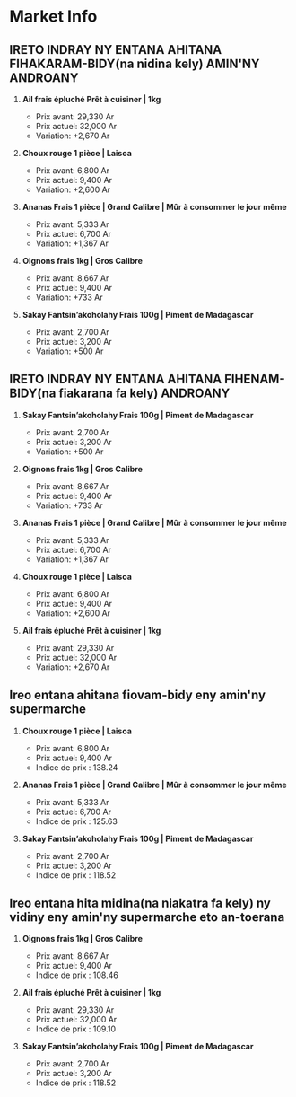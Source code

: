 # Market Info

## IRETO INDRAY NY ENTANA AHITANA FIHAKARAM-BIDY(na nidina kely) AMIN'NY ANDROANY

1. **Ail frais épluché Prêt à cuisiner | 1kg**
   - Prix avant: 29,330 Ar
   - Prix actuel: 32,000 Ar
   - Variation: +2,670 Ar

2. **Choux rouge 1 pièce | Laisoa**
   - Prix avant: 6,800 Ar
   - Prix actuel: 9,400 Ar
   - Variation: +2,600 Ar

3. **Ananas Frais 1 pièce | Grand Calibre | Mûr à consommer le jour même**
   - Prix avant: 5,333 Ar
   - Prix actuel: 6,700 Ar
   - Variation: +1,367 Ar

4. **Oignons frais 1kg | Gros Calibre**
   - Prix avant: 8,667 Ar
   - Prix actuel: 9,400 Ar
   - Variation: +733 Ar

5. **Sakay Fantsin’akoholahy Frais 100g | Piment de Madagascar**
   - Prix avant: 2,700 Ar
   - Prix actuel: 3,200 Ar
   - Variation: +500 Ar

## IRETO INDRAY NY ENTANA AHITANA FIHENAM-BIDY(na fiakarana fa kely) ANDROANY

1. **Sakay Fantsin’akoholahy Frais 100g | Piment de Madagascar**
   - Prix avant: 2,700 Ar
   - Prix actuel: 3,200 Ar
   - Variation: +500 Ar

2. **Oignons frais 1kg | Gros Calibre**
   - Prix avant: 8,667 Ar
   - Prix actuel: 9,400 Ar
   - Variation: +733 Ar

3. **Ananas Frais 1 pièce | Grand Calibre | Mûr à consommer le jour même**
   - Prix avant: 5,333 Ar
   - Prix actuel: 6,700 Ar
   - Variation: +1,367 Ar

4. **Choux rouge 1 pièce | Laisoa**
   - Prix avant: 6,800 Ar
   - Prix actuel: 9,400 Ar
   - Variation: +2,600 Ar

5. **Ail frais épluché Prêt à cuisiner | 1kg**
   - Prix avant: 29,330 Ar
   - Prix actuel: 32,000 Ar
   - Variation: +2,670 Ar

## Ireo entana ahitana fiovam-bidy eny amin'ny supermarche

1. **Choux rouge 1 pièce | Laisoa**
   - Prix avant: 6,800 Ar
   - Prix actuel: 9,400 Ar
   - Indice de prix : 138.24

2. **Ananas Frais 1 pièce | Grand Calibre | Mûr à consommer le jour même**
   - Prix avant: 5,333 Ar
   - Prix actuel: 6,700 Ar
   - Indice de prix : 125.63

3. **Sakay Fantsin’akoholahy Frais 100g | Piment de Madagascar**
   - Prix avant: 2,700 Ar
   - Prix actuel: 3,200 Ar
   - Indice de prix : 118.52

## Ireo entana hita midina(na niakatra fa kely) ny vidiny eny amin'ny supermarche eto an-toerana

1. **Oignons frais 1kg | Gros Calibre**
   - Prix avant: 8,667 Ar
   - Prix actuel: 9,400 Ar
   - Indice de prix : 108.46

2. **Ail frais épluché Prêt à cuisiner | 1kg**
   - Prix avant: 29,330 Ar
   - Prix actuel: 32,000 Ar
   - Indice de prix : 109.10

3. **Sakay Fantsin’akoholahy Frais 100g | Piment de Madagascar**
   - Prix avant: 2,700 Ar
   - Prix actuel: 3,200 Ar
   - Indice de prix : 118.52

